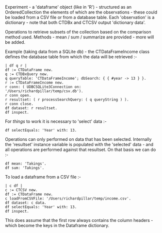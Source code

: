 Experiment - a 'dataframe' object (like in 'R') - structured as an OrderedCollection the elements of which are the observations - these could be loaded from a CSV file or from a database table. Each 'observation' is a dictionary - note that both CTDBx and CTCSV output 'dictionary data'.

Operations to retrieve subsets of the collection based on the comparison method used. Methods - mean / sum / summarize are provided - more will be added. 

Example (taking data from a SQLite db) - the CTDataFrameIncome class defines the database table from which the data will be retrieved :-
```
| df q r |
df := CTDataFrame new.
q := CTDBxQuery new.
q queryTable: 'CTDataFrameIncome'; dbSearch: { { #year -> 13 } }.
r := CTDataFrameIncome new.
r conn: ( UDBCSQLite3Connection on: '/Users/richardpillar/temp/csv.db').
r conn open.
r resultset: ( r processSearchQuery: ( q queryString ) ).
r conn close.
df dataset: r resultset.
df inspect.
```
For _things_ to work it is necessary to 'select' data :- 
```
df selectEquals: 'Year' with: 13. 
```
Operations can only performed on data that has been selected. Internally the 'resultset' instance variable is populated with the 'selected' data - and all operations are performed against that resultset. On that basis we can do :-
```
df mean: 'Takings'.
df sum: 'Takings'.
```

To load a dataframe from a CSV file :-
```
| c df |
c := CTCSV new.
df := CTDataFrame new.
c loadFromCSVFile: '/Users/richardpillar/temp/income.csv'.
df dataset: c data.
df selectEquals: 'Year' with: 13.
df inspect. 
```
This does assume that the first row always contains the column headers - which become the keys in the Dataframe dictionary.
